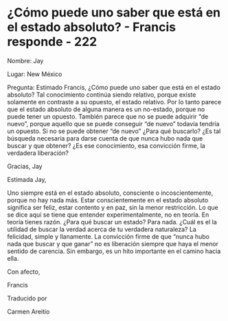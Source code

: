 # ¿Cómo puede uno saber que está en el estado absoluto? - Francis responde - 222

Nombre: Jay

Lugar: New México

Pregunta: Estimado Francis, ¿Cómo puede uno saber que está en el estado absoluto? Tal conocimiento continúa siendo relativo, porque existe solamente en contraste a su opuesto, el estado relativo. Por lo tanto parece que el estado absoluto de alguna manera es un no-estado, porque no puede tener un opuesto. También parece que no se puede adquirir “de nuevo”, porque aquello que se puede conseguir “de nuevo” todavía tendría un opuesto. Si no se puede obtener “de nuevo” ¿Para qué buscarlo? ¿Es tal búsqueda necesaria para darse cuenta de que nunca hubo nada que buscar y que obtener? ¿Es ese conocimiento, esa convicción firme, la verdadera liberación?

Gracias, Jay

Estimada Jay,

Uno siempre está en el estado absoluto, consciente o incoscientemente, porque no hay nada más. Estar conscientemente en el estado absoluto significa ser feliz, estar contento y en paz, sin la menor restricción. Lo que se dice aquí se tiene que entender experimentalmente, no en teoría. En teoría tienes razón. ¿Para qué buscar un estado? Para nada. ¿Cuál es el la utilidad de buscar la verdad acerca de tu verdadera naturaleza? La felicidad, simple y llanamente. La convicción firme de que “nunca hubo nada que buscar y que ganar” no es liberación siempre que haya el menor sentido de carencia. Sin embargo, es un hito importante en el camino hacia ella.

Con afecto,

Francis

Traducido por

Carmen Areitio

